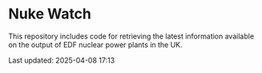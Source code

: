 # Nuke Watch

This repository includes code for retrieving the latest information available on the output of EDF nuclear power plants in the UK.

Last updated: 2025-04-08 17:13